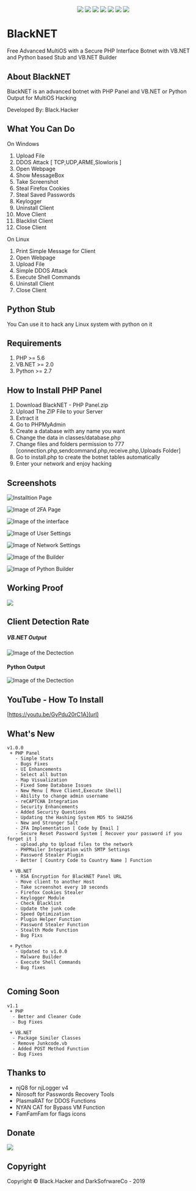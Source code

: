 <p align="center">
<img src="https://a.top4top.net/p_1104t3ole1.png" alt="" />
</p>

<p align="center">
 <a href="#"><img align="center" src="https://img.shields.io/github/repo-size/BlackHacker511/BlackNET" /></a>
 <a href="#"><img align="center" src="https://img.shields.io/github/issues-closed/BlackHacker511/BlackNET" /></a>
 <a href="#"><img align="center" src="https://img.shields.io/github/languages/top/BlackHacker511/BlackNET" /></a>
 <a href="#"><img align="center" src="https://img.shields.io/github/license/BlackHacker511/BlackNET" /></a>
 <a href="#"><img align="center" src="https://img.shields.io/github/v/release/BlackHacker511/BlackNET" /></a>
 <a href="#"><img align="center" src="https://img.shields.io/github/commits-since/BlackHacker511/BlackNET/v1.0.1" /></a>
 <a href="#"><img align="center" src="https://img.shields.io/github/stars/BlackHacker511/BlackNET?style=social" /></a>
</p>

# BlackNET
Free Advanced MultiOS with a Secure PHP Interface Botnet with VB.NET and Python based Stub and VB.NET Builder

## About BlackNET
BlackNET is an advanced botnet with PHP Panel and VB.NET or Python Output for MultiOS Hacking

Developed By: Black.Hacker

## What You Can Do
On Windows
 1. Upload File
 2. DDOS Attack [ TCP,UDP,ARME,Slowloris ]
 3. Open Webpage
 4. Show MessageBox
 5. Take Screenshot
 6. Steal Firefox Cookies
 7. Steal Saved Passwords
 8. Keylogger
 9. Uninstall Client
 10. Move Client
 11. Blacklist Client
 12. Close Client

On Linux
 1. Print Simple Message for Client
 2. Open Webpage
 3. Upload File
 4. Simple DDOS Attack
 5. Execute Shell Commands
 6. Uninstall Client
 7. Close Client

## Python Stub
You Can use it to hack any Linux system with python on it

## Requirements
1. PHP >= 5.6
2. VB.NET >= 2.0
3. Python >= 2.7


## How to Install PHP Panel
1. Download BlackNET - PHP Panel.zip
2. Upload The ZIP File to your Server
3. Extract it
4. Go to PHPMyAdmin
5. Create a database with any name you want
6. Change the data in classes/database.php
7. Change files and folders permission to 777 [connection.php,sendcommand.php,receive.php,Uploads Folder]
8. Go to install.php to create the botnet tables automatically
9. Enter your network and enjoy hacking

## Screenshots
![Installtion Page](https://i.imgur.com/RwNTwgs.png)

![Image of 2FA Page](https://i.imgur.com/v1zCoiv.png)

![Image of the interface](https://1.top4top.net/p_140189rdi1.png)

![Image of User Settings](https://3.top4top.net/p_1415ttdvo2.png)

![Image of Network Settings](https://4.top4top.net/p_1415i872p1.png)

![Image of the Builder](https://i.gyazo.com/e854e4049de3dd18396975a085638019.png)

![Image of Python Builder](https://i.gyazo.com/7c26976c0c41f23501825d395c219715.png)

## Working Proof
![](https://6.top4top.net/p_1327v2kiv1.gif)

## Client Detection Rate

##### VB.NET Output
![Image of the Dectection](https://antiscan.me/images/result/iuW9DIaMipbi.png)

#### Python Output
![Image of the Dectection](https://d.top4top.net/p_1107ly63e1.png)

## YouTube - How To Install
[https://youtu.be/GyPdu20rC1A](url)

## What's New

```
v1.0.0
 + PHP Panel
   - Simple Stats
   - Bugs Fixes
   - UI Enhancements
   - Select all button
   - Map Visualization
   - Fixed Some Database Issues 
   - New Menu [ Move Client,Execute Shell]
   - Ability to change admin username
   - reCAPTCHA Integration
   - Security Enhancements
   - Added Security Questions
   - Updating the Hashing System MD5 to SHA256
   - New and Stronger Salt
   - 2FA Implementation [ Code by Email ]
   - Secure Reset Password System [ Recover your password if you forget it ]
   - upload.php to Upload files to the network
   - PHPMailer Integration with SMTP Settings
   - Password Stealer Plugin
   - Better [ Country Code to Country Name ] Function 
   
 + VB.NET
   - RSA Encryption for BlackNET Panel URL
   - Move client to another Host
   - Take screenshot every 10 seconds
   - Firefox Cookies Stealer
   - Keylogger Module
   - Check Blacklist
   - Update the junk code
   - Speed Optimization
   - Plugin Helper Function
   - Password Stealer Function
   - Stealth Mode Function
   - Bug Fixs
   
 + Python
   - Updated to v1.0.0
   - Malware Builder
   - Execute Shell Commands
   - Bug fixes
  
```

## Coming Soon
```
v1.1
 + PHP
  - Better and Cleaner Code
  - Bug Fixes
  
 + VB.NET
  - Package Similer Classes
  - Remove Junkcode.vb
  - Added POST Method Function
  - Bug Fixes
```

## Thanks to
- njQ8 for njLogger v4
- Nirosoft for Passwords Recovery Tools
- PlasmaRAT for DDOS Functions 
- NYAN CAT for Bypass VM Function
- FamFamFam for flags icons

## Donate
<a target="_blank" href="https://www.paypal.com/cgi-bin/webscr?cmd=_donations&business=farisksa79%40gmail.com&item_name=BlackNET+Development&currency_code=USD&source=url"><img src="https://www.paypalobjects.com/en_US/i/btn/btn_donateCC_LG.gif" /></a>

## Copyright
Copyright © Black.Hacker and DarkSofrwareCo - 2019
